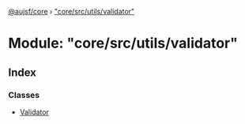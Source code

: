 [@aujsf/core](../README.md) › ["core/src/utils/validator"](_core_src_utils_validator_.md)

# Module: "core/src/utils/validator"

## Index

### Classes

* [Validator](../classes/_core_src_utils_validator_.validator.md)
